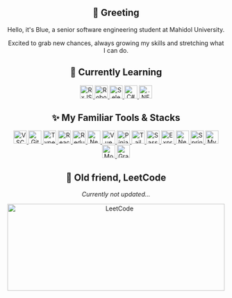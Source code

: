 <h2 align="center">👋 Greeting</h2>

<p align="center">Hello, it's Blue, a senior software engineering student at Mahidol University.</p>
<p align="center">Excited to grab new chances, always growing my skills and stretching what I can do.</p>

<h2 align="center">🎯 Currently Learning</h2>

<p align="center">
  <a href="https://rxjs.dev/guide/overview">
    <img height="30" src="https://rxjs.dev/generated/images/marketing/home/Rx_Logo-512-512.png" alt="RxJS">  
  </a>
  <a href="https://docs.robotframework.org/docs">
    <img height="30" src="https://user-images.githubusercontent.com/25181517/201476821-3431d126-ae72-4c2a-a3c7-8a847070beeb.png" alt="Robot">  
  </a>
  <a href="https://www.selenium.dev/documentation/">
    <img height="30" src="https://user-images.githubusercontent.com/25181517/184103699-d1b83c07-2d83-4d99-9a1e-83bd89e08117.png" alt="Selenium">  
  </a>
  <a href="https://learn.microsoft.com/en-us/dotnet/csharp/?WT.mc_id=dotnet-35129-website">
    <img height="30" src="https://user-images.githubusercontent.com/25181517/121405384-444d7300-c95d-11eb-959f-913020d3bf90.png" alt="C#">  
  </a>
  <a href="https://learn.microsoft.com/en-us/dotnet/">
    <img height="30" src="https://user-images.githubusercontent.com/25181517/121405754-b4f48f80-c95d-11eb-8893-fc325bde617f.png" alt=".NET Core">  
  </a>
</p>

<h2 align="center">✨ My Familiar Tools & Stacks</h2>

<p align="center">
  <a href="https://code.visualstudio.com/docs">
    <img height="30" src="https://user-images.githubusercontent.com/25181517/192108891-d86b6220-e232-423a-bf5f-90903e6887c3.png" alt="VSCode">
  </a>
  <a href="https://git-scm.com/doc">
    <img height="30" src="https://user-images.githubusercontent.com/25181517/192108372-f71d70ac-7ae6-4c0d-8395-51d8870c2ef0.png" alt="Git">
  </a>
  <!-- <a href="https://dev.java/">
    <img height="30" src="https://user-images.githubusercontent.com/25181517/117201156-9a724800-adec-11eb-9a9d-3cd0f67da4bc.png" alt="Java">
  </a> -->
  <!-- <a href="https://docs.python.org/3/tutorial/index.html">
    <img height="30" src="https://user-images.githubusercontent.com/25181517/183423507-c056a6f9-1ba8-4312-a350-19bcbc5a8697.png" alt="Python">
  </a> -->
  <a href="https://www.typescriptlang.org/docs/">
    <img height="30" src="https://user-images.githubusercontent.com/25181517/183890598-19a0ac2d-e88a-4005-a8df-1ee36782fde1.png" alt="TypeScript">
  </a>
  <!-- <a href="https://developer.mozilla.org/en-US/docs/Web/JavaScript">
    <img height="30" src="https://user-images.githubusercontent.com/25181517/117447155-6a868a00-af3d-11eb-9cfe-245df15c9f3f.png" alt="JavaScript"> 
  </a> -->
  <!-- <a href="https://developer.mozilla.org/en-US/docs/Web/HTML">
    <img height="30" src="https://user-images.githubusercontent.com/25181517/192158954-f88b5814-d510-4564-b285-dff7d6400dad.png" alt="HTML">
  </a> -->
  <!-- <a href="https://developer.mozilla.org/en-US/docs/Web/CSS">
    <img height="30" src="https://user-images.githubusercontent.com/25181517/183898674-75a4a1b1-f960-4ea9-abcb-637170a00a75.png" alt="CSS">
  </a> -->
  <a href="https://react.dev/learn">
    <img height="30" src="https://user-images.githubusercontent.com/25181517/183897015-94a058a6-b86e-4e42-a37f-bf92061753e5.png" alt="React">
  </a>
  <a href="https://redux.js.org/introduction/getting-started">
    <img height="30" src="https://user-images.githubusercontent.com/25181517/187896150-cc1dcb12-d490-445c-8e4d-1275cd2388d6.png" alt="Redux">  
  </a>
  <a href="https://nextjs.org/docs">
    <img height="30" src="https://d2nir1j4sou8ez.cloudfront.net/wp-content/uploads/2021/12/nextjs-boilerplate-logo.png" alt="NextJS">  
  </a>
  <a href="https://vuejs.org/guide/introduction.html">
    <img height="30" src="https://user-images.githubusercontent.com/25181517/117448124-a2da9800-af3e-11eb-85d2-bd1b69b65603.png" alt="Vue">
  </a>
  <a href="https://pinia.vuejs.org/introduction.html">
    <img height="30" src="https://upload.wikimedia.org/wikipedia/commons/thumb/1/1c/Pinialogo.svg/1200px-Pinialogo.svg.png" alt="Pinia">
  </a>
  <a href="https://tailwindcss.com/docs/">
    <img height="30" src="https://user-images.githubusercontent.com/25181517/202896760-337261ed-ee92-4979-84c4-d4b829c7355d.png" alt="Tailwind">
  </a>
  <a href="https://sass-lang.com/documentation/">
    <img height="30" src="https://user-images.githubusercontent.com/25181517/192158956-48192682-23d5-4bfc-9dfb-6511ade346bc.png" alt="Sass">
  </a>
  <!-- <a href="https://getbootstrap.com/docs/5.3/getting-started/introduction/">
    <img height="30" src="https://user-images.githubusercontent.com/25181517/183898054-b3d693d4-dafb-4808-a509-bab54cf5de34.png" alt="Bootstrap">  
  </a> -->
  <a href="https://expressjs.com/en/4x/api.html">
    <img height="30" src="https://user-images.githubusercontent.com/25181517/183859966-a3462d8d-1bc7-4880-b353-e2cbed900ed6.png" alt="Express">
  </a>
  <a href="https://docs.nestjs.com/">
    <img height="30" src="https://static-00.iconduck.com/assets.00/nestjs-icon-2048x2040-3rrvcej8.png" alt="Nest">
  </a>
  <a href="https://spring.io/projects/spring-boot">
    <img height="30" src="https://user-images.githubusercontent.com/25181517/183891303-41f257f8-6b3d-487c-aa56-c497b880d0fb.png" alt="Spring Boot">
  </a>
  <a href="https://dev.mysql.com/doc/refman/8.0/en/preface.html">
    <img height="30" src="https://pipedream.com/s.v0/app_1YMhwo/logo/orig" alt="MySQL">
  </a>
  <a href="https://www.mongodb.com/docs/manual/">
    <img height="30" src="https://user-images.githubusercontent.com/25181517/182884177-d48a8579-2cd0-447a-b9a6-ffc7cb02560e.png" alt="MongoDB">
  </a>
  <!-- <a href="https://www.prisma.io/docs/">
    <img height="30" src="https://avatars.githubusercontent.com/u/17219288?s=280&v=4" alt="Prisma">
  </a> -->
  <a href="https://graphql.org/learn/">
    <img height="30" src="https://user-images.githubusercontent.com/25181517/192107856-aa92c8b1-b615-47c3-9141-ed0d29a90239.png" alt="GraphQL">
  </a>
</p>

<h2 align="center">🥇 Old friend, LeetCode</h2>

<p align="center"><i>Currently not updated...</i></p>

<p align="center">
  <a href="https://leetcode.com/pw22_/">
    <img width="500" height="200" src="https://leetcard.jacoblin.cool/pw22_?theme=unicorn" alt="LeetCode">  
  </a>
</p>

<!---
PoomrapeeWareeboutr/PoomrapeeWareeboutr is a ✨ special ✨ repository because its `README.md` (this file) appears on your GitHub profile.
You can click the Preview link to take a look at your changes.
--->
